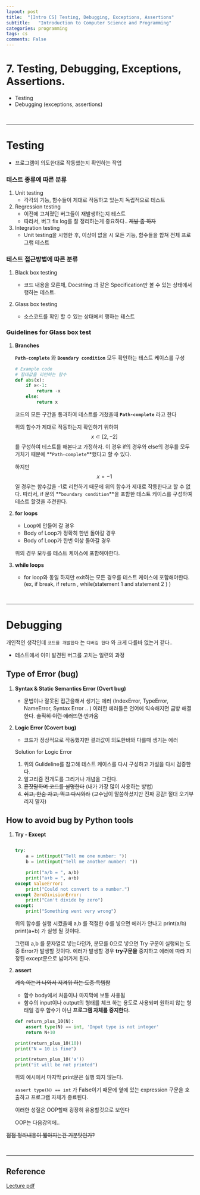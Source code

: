 ```yaml
---
layout: post
title:  "[Intro CS] Testing, Debugging, Exceptions, Assertions"
subtitle:   "Introduction to Computer Science and Programming"
categories: programming
tags: cs
comments: False
---
```



<script>
MathJax.Hub.Queue(["Typeset",MathJax.Hub]);
</script>

<script>
MathJax = {
  tex: {
    inlineMath: [['$', '$'], ['\\(', '\\)']]
  },
  svg: {
    fontCache: 'global'
  }
};
</script>
<script type="text/javascript" id="MathJax-script" async
  src="https://cdn.jsdelivr.net/npm/mathjax@3/es5/tex-svg.js">
</script>


# 7. Testing, Debugging, Exceptions, Assertions.
- Testing
- Debugging (exceptions, assertions)

<br/>

***

# Testing
- 프로그램이 의도한대로 작동했는지 확인하는 작업


### 테스트 종류에 따른 분류

1. Unit testing 
    - 각각의 기능, 함수들이 제대로 작동하고 있는지 독립적으로 테스트
2. Regression testing
    - 이전에 고쳐졌던 버그들이 재발생하는지 테스트
    - 따라서, 버그 fix log를 잘 정리하는게 중요하다.. ~~제발 좀 하자~~
3. Integration testing
    - Unit testing을 시행한 후, 이상이 없을 시 모든 기능, 함수들을 합쳐 전체 프로그램 테스트

### 테스트 접근방법에 따른 분류

1. Black box testing
     - 코드 내용을 모른채, Docstring 과 같은 Specification만 볼 수 있는 상태에서 행하는 테스트.

2. Glass box testing
     - 소스코드를 확인 할 수 있는 상태에서 행하는 테스트


### Guidelines for Glass box test

1. **Branches**

    **`Path-complete`** 와 **`Boundary condition`** 모두 확인하는 테스트 케이스를 구성
    ```python
    # Example code
    # 절대값을 리턴하는 함수
    def abs(x):
        if x<-1:
            return -x
        else:
            return x
    ```

    코드의 모든 구간을 통과하여 테스트를 거쳤을때 **`Path-complete`** 라고 한다

    위의 함수가 제대로 작동하는지 확인하기 위하여  $$x \subset [2,-2]$$ 를 구성하여 테스트를 해본다고 가정하자.  이 경우 if의 경우와 else의 경우를 모두 거치기 때문에 **`Path-complete`**했다고 할 수 있다. 

    하지만 $$x = -1$$ 일 경우는 함수값을 -1로 리턴하기 때문에 위의 함수가 제대로 작동한다고 할 수 없다. 따라서, if 문의 **`boundary condition`**을 포함한 테스트 케이스를 구성하여 테스트 할것을 추천한다.

2. **for loops**
    - Loop에 안들어 갈 경우
    - Body of Loop가 정확히 한번 돌아갈 경우
    - Body of Loop가 한번 이상 돌아갈 경우

    위의 경우 모두를 테스트 케이스에 포함해야한다.

3. **while loops**
    - for loop와 동일 하지만 exit하는 모든 경우를 테스트 케이스에 포함해야한다.
    (ex, if break, if return , while(statement 1 and statement 2 ) )

<br/>

***

# Debugging

개인적인 생각인데 `코드를 개발한다` 는 `디버깅 한다` 와 크게 다를바 없는거 같다..

- 테스트에서 이미 발견된 버그를 고치는 일련의 과정

## Type of Error (bug)

1. **Syntax & Static Semantics Error (Overt bug)**
    - 문법이나 잘못된 접근을해서 생기는 에러 (IndexError, TypeError, NameError, Syntax Error .. )  이러한 에러들은 언어에 익숙해지면 금방 해결한다. ~~솔직히 이런 에러뜨면 반가움~~
2. **Logic Error (Covert bug)** 
    - 코드가 정상적으로 작동했지만 결과값이 의도한바와 다를때 생기는 에러

    Solution for Logic Error

    1. 위의 Gulideline를 참고해 테스트 케이스를 다시 구성하고 가설을 다시 검증한다. 
    2. 알고리즘 전개도를 그리거나 개념을 그린다.
    3. ~~혼잣말하며 코드를 설명한다~~ (내가 가장 많이 사용하는 방법)
    4. ~~쉬고, 한숨 자고, 먹고 다시와라~~  (교수님이 말씀하셨지만 진짜 공감! 절대 오기부리지 말자)

## How to avoid bug by Python tools

1. **Try - Except** 

    ```python

    try: 
        a = int(input("Tell me one number: "))
        b = int(input("Tell me another number: "))

        print("a/b = ", a/b)
        print("a+b = ", a+b)
    except ValueError:
        print("Could not convert to a number.")
    except ZeroDivisionError:
        print("Can't divide by zero")
    except:
        print("Something went very wrong")
    ```

    위의 함수를 실행 시켰을때 a,b 를 적절한 수를 넣으면 에러가 안나고 print(a/b) print(a+b) 가 실행 될 것이다. 

    그런데 a,b 를 문자열로 넣는다던가, 분모를 0으로 넣으면 Try 구문이 실행되는 도중 Error가 발생할 것이다. 에러가 발생할 경우 **try구문을** 중지하고 에러에 따라 지정된 except문으로 넘어가게 된다. 

2. **assert**

    ~~계속 아는거 나와서 지겨워 하는 도중 득템함~~

    - 함수 body에서 처음이나 마지막에 보통 사용됨
    - 함수의 input이나 output의 형태를 체크 하는 용도로 사용되며 원하지 않는 형태일 경우 함수가 아닌 **프로그램 자체를 중지한다.**

    ```python
    def return_plus_10(N):
        assert type(N) == int, 'Input type is not integer'
        return N+10

    print(return_plus_10(10))
    print("N = 10 is fine")

    print(return_plus_10('a'))
    print("it will be not printed")
    ```

    위의 예시에서 마지막 print문은 실행 되지 않는다. 

    `assert type(N) == int` 가 False이기 때문에 옆에 있는 expression 구문을 호출하고 프로그램 자체가 종료된다.

    이러한 성질은 OOP할때 굉장히 유용할것으로 보인다

    OOP는 다음강의에.. 

~~점점 정리내용이 짧아지는건 기분탓인가?~~


<br/>

*** 

## Reference

[Lecture pdf](https://github.com/swha0105/swha0105.github.io/blob/gh-pages/assets/intro_cs/material/Lec7.pdf) 
